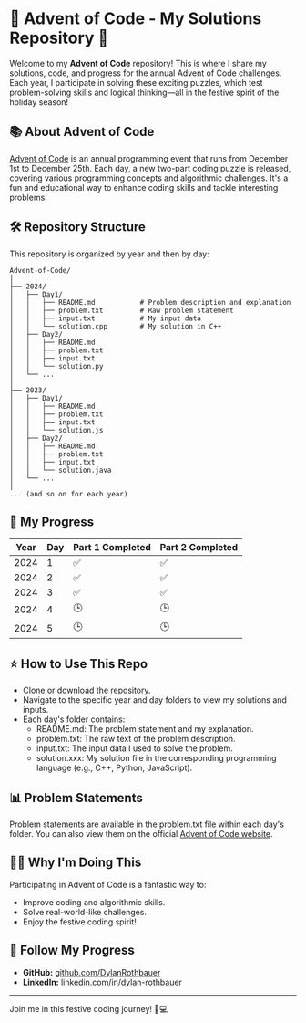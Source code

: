 # 🎄 Advent of Code - My Solutions Repository 🎄

Welcome to my **Advent of Code** repository! This is where I share my solutions, code, and progress for the annual Advent of Code challenges. Each year, I participate in solving these exciting puzzles, which test problem-solving skills and logical thinking—all in the festive spirit of the holiday season!

## 📚 About Advent of Code
[Advent of Code](https://adventofcode.com/) is an annual programming event that runs from December 1st to December 25th. Each day, a new two-part coding puzzle is released, covering various programming concepts and algorithmic challenges. It's a fun and educational way to enhance coding skills and tackle interesting problems.

## 🛠️ Repository Structure
This repository is organized by year and then by day:  
```plaintext
Advent-of-Code/
│
├── 2024/
│   ├── Day1/
│   │   ├── README.md           # Problem description and explanation
│   │   ├── problem.txt         # Raw problem statement
│   │   ├── input.txt           # My input data
│   │   └── solution.cpp        # My solution in C++
│   ├── Day2/
│   │   ├── README.md
│   │   ├── problem.txt
│   │   ├── input.txt
│   │   └── solution.py
│   └── ...
│
├── 2023/
│   ├── Day1/
│   │   ├── README.md
│   │   ├── problem.txt
│   │   ├── input.txt
│   │   └── solution.js
│   ├── Day2/
│   │   ├── README.md
│   │   ├── problem.txt
│   │   ├── input.txt
│   │   └── solution.java
│   └── ...
│
... (and so on for each year)
```


## 🚀 My Progress
| Year | Day | Part 1 Completed | Part 2 Completed |
|------|-----|-------------------|-------------------|
| 2024 | 1   |  ✅                 |  ✅                 |
| 2024 | 2   |  ✅                 |  ✅                 |
| 2024 | 3   |  ✅                 |  ✅                 |
| 2024 | 4   |  🕒                 |  🕒                 |
| 2024 | 5   |  🕒                 |  🕒                 |

## ⭐ How to Use This Repo
- Clone or download the repository.
- Navigate to the specific year and day folders to view my solutions and inputs.
- Each day's folder contains:
  - README.md: The problem statement and my explanation.
  - problem.txt: The raw text of the problem description.
  - input.txt: The input data I used to solve the problem.
  - solution.xxx: My solution file in the corresponding programming language (e.g., C++, Python, JavaScript).

## 📊 Problem Statements
Problem statements are available in the problem.txt file within each day's folder. You can also view them on the official [Advent of Code website](https://adventofcode.com/).

## 🧑‍💻 Why I'm Doing This
Participating in Advent of Code is a fantastic way to:
- Improve coding and algorithmic skills.
- Solve real-world-like challenges.
- Enjoy the festive coding spirit!

## 🔗 Follow My Progress
- **GitHub:** [github.com/DylanRothbauer](https://github.com/DylanRothbauer)
- **LinkedIn:** [linkedin.com/in/dylan-rothbauer](https://www.linkedin.com/in/dylan-rothbauer-ab285624b/)

---

Join me in this festive coding journey! 🎅💻
